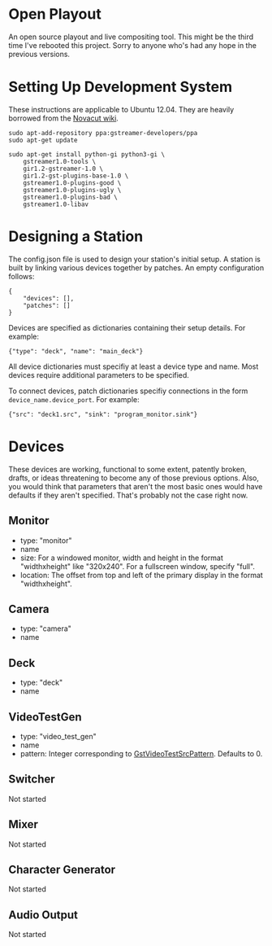 Open Playout
============
An open source playout and live compositing tool.  This might be the
third time I've rebooted this project.  Sorry to anyone who's had any
hope in the previous versions.

Setting Up Development System
=============================
These instructions are applicable to Ubuntu 12.04.  They are heavily borrowed
from the [Novacut wiki](https://wiki.ubuntu.com/Novacut/GStreamer1.0#Adding_PPA_for_Ubuntu_Precise).

    sudo apt-add-repository ppa:gstreamer-developers/ppa
    sudo apt-get update

    sudo apt-get install python-gi python3-gi \
        gstreamer1.0-tools \
        gir1.2-gstreamer-1.0 \
        gir1.2-gst-plugins-base-1.0 \
        gstreamer1.0-plugins-good \
        gstreamer1.0-plugins-ugly \
        gstreamer1.0-plugins-bad \
        gstreamer1.0-libav

Designing a Station
===================
The config.json file is used to design your station's initial setup.  A station is built by linking various devices together by patches.  An empty configuration follows:

    {
        "devices": [],
        "patches": []
    }

Devices are specified as dictionaries containing their setup details.  For example:

    {"type": "deck", "name": "main_deck"}

All device dictionaries must specifiy at least a device type and name.  Most devices require additional parameters to be specified.

To connect devices, patch dictionaries specifiy connections in the form `device_name.device_port`.  For example:

    {"src": "deck1.src", "sink": "program_monitor.sink"}

Devices
=======
These devices are working, functional to some extent, patently broken, drafts, or ideas threatening to become any of those previous options.  Also, you would think that parameters that aren't the most basic ones would have defaults if they aren't specified.  That's probably not the case right now.

Monitor
-------
* type:     "monitor"
* name
* size:     For a windowed monitor, width and height in the format "widthxheight" like "320x240".
            For a fullscreen window, specify "full".
* location: The offset from top and left of the primary display in the format "widthxheight".

Camera
------
* type:     "camera"
* name

Deck
----
* type:     "deck"
* name

VideoTestGen
------------
* type:     "video_test_gen"
* name
* pattern:  Integer corresponding to [GstVideoTestSrcPattern](http://gstreamer.freedesktop.org/data/doc/gstreamer/head/gst-plugins-base-plugins/html/gst-plugins-base-plugins-videotestsrc.html#GstVideoTestSrcPattern).  Defaults to 0.

Switcher
--------
Not started

Mixer
-----
Not started

Character Generator
-------------------
Not started

Audio Output
------------
Not started